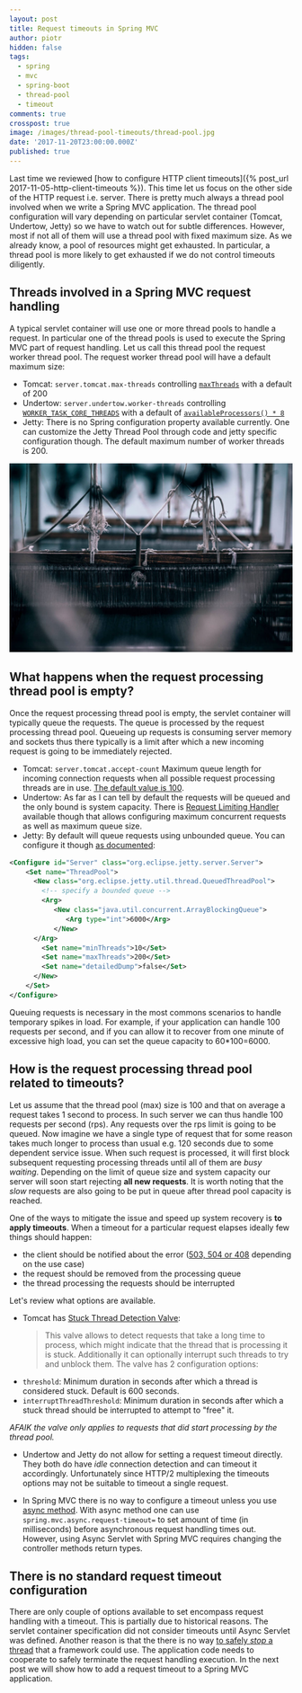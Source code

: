 ```yaml
---
layout: post
title: Request timeouts in Spring MVC
author: piotr
hidden: false
tags:
  - spring
  - mvc
  - spring-boot
  - thread-pool
  - timeout
comments: true
crosspost: true
image: /images/thread-pool-timeouts/thread-pool.jpg
date: '2017-11-20T23:00:00.000Z'
published: true
---
```


Last time we reviewed [how to configure HTTP client timeouts]({% post_url 2017-11-05-http-client-timeouts %}). This time let us focus on the other side of the HTTP request i.e. server. There is pretty much always a thread pool involved when we write a Spring MVC application. The thread pool configuration will vary depending on particular servlet container (Tomcat, Undertow, Jetty) so we have to watch out for subtle differences. However, most if not all of them will use a thread pool with fixed maximum size. As we already know, a pool of resources might get exhausted. In particular, a thread pool is more likely to get exhausted if we do not control timeouts diligently.  

## Threads involved in a Spring MVC request handling

A typical servlet container will use one or more thread pools to handle a request. In particular one of the thread pools is used to execute the Spring MVC part of request handling. Let us call this thread pool the request worker thread pool. The request worker thread pool will have a default maximum size:
- Tomcat: `server.tomcat.max-threads` controlling [`maxThreads`](https://tomcat.apache.org/tomcat-8.5-doc/config/http.html) with a default of 200
- Undertow: `server.undertow.worker-threads` controlling [`WORKER_TASK_CORE_THREADS`](http://undertow.io/undertow-docs/undertow-docs-1.2.0/listeners.html) with a default of [`availableProcessors() * 8`](https://github.com/undertow-io/undertow/blob/b6a87a4b4a467b297363c46747c344faaee15ded/core/src/main/java/io/undertow/Undertow.java#L419)
- Jetty: There is no Spring configuration property available currently. One can customize the Jetty Thread Pool through code and jetty specific configuration though. The default maximum number of worker threads is 200.

![Thread pool](/images/thread-pool-timeouts/thread-pool.jpg)

## What happens when the request processing thread pool is empty?

 Once the request processing thread pool is empty, the servlet container will typically queue the requests. The queue is processed by the request processing thread pool. Queueing up requests is consuming server memory and sockets thus there typically is a limit after which a new incoming request is going to be immediately rejected.

- Tomcat: `server.tomcat.accept-count` Maximum queue length for incoming connection requests when all possible request processing threads are in use. [The default value is 100](https://tomcat.apache.org/tomcat-8.5-doc/config/http.html).
- Undertow: As far as I can tell by default the requests will be queued and the only bound is system capacity. There is [Request Limiting Handler](http://undertow.io/undertow-docs/undertow-docs-1.2.0/#built-in-handlers) available though that allows configuring maximum concurrent requests as well as maximum queue size. 
- Jetty: By default will queue requests using unbounded queue. You can configure it though [as documented](https://wiki.eclipse.org/Jetty/Howto/High_Load):

```xml
<Configure id="Server" class="org.eclipse.jetty.server.Server">
    <Set name="ThreadPool">
      <New class="org.eclipse.jetty.util.thread.QueuedThreadPool">
        <!-- specify a bounded queue -->
        <Arg>
           <New class="java.util.concurrent.ArrayBlockingQueue">
              <Arg type="int">6000</Arg>
           </New>
      </Arg>
        <Set name="minThreads">10</Set>
        <Set name="maxThreads">200</Set>
        <Set name="detailedDump">false</Set>
      </New>
    </Set>
</Configure>
```

Queuing requests is necessary in the most commons scenarios to handle temporary spikes in load. For example, if your application can handle 100 requests per second, and if you can allow it to recover from one minute of excessive high load, you can set the queue capacity to 60*100=6000.

## How is the request processing thread pool related to timeouts?

Let us assume that the thread pool (max) size is 100 and that on average a request takes 1 second to process. In such server we can thus handle 100 requests per second (rps). Any requests over the rps limit is going to be queued. Now imagine we have a single type of request that for some reason takes much longer to process than usual e.g. 120 seconds due to some dependent service issue. When such request is processed, it will first block subsequent requesting processing threads until all of them are _busy waiting_. Depending on the limit of queue size and system capacity our server will soon start rejecting **all new requests**. It is worth noting that the _slow_ requests are also going to be put in queue after thread pool capacity is reached. 

One of the ways to mitigate the issue and speed up system recovery is **to apply timeouts**. When a timeout for a particular request elapses ideally few things should happen:
 - the client should be notified about the error ([503, 504 or 408](https://en.wikipedia.org/wiki/List_of_HTTP_status_codes) depending on the use case)
 - the request should be removed from the processing queue
 - the thread processing the requests should be interrupted 

 Let's review what options are available.
 - Tomcat has [Stuck Thread Detection Valve](http://tomcat.apache.org/tomcat-8.5-doc/config/valve.html#Stuck_Thread_Detection_Valve):
   > This valve allows to detect requests that take a long time to process, which might indicate that the thread that is processing it is stuck. Additionally it can optionally interrupt such threads to try and unblock them.
 The valve has 2 configuration options:
 - `threshold`: Minimum duration in seconds after which a thread is considered stuck. Default is 600 seconds. 
 - `interruptThreadThreshold`: Minimum duration in seconds after which a stuck thread should be interrupted to attempt to "free" it.

_AFAIK the valve only applies to requests that did start processing by the thread pool._

- Undertow and Jetty do not allow for setting a request timeout directly. They both do have _idle_ connection detection and can timeout it accordingly. Unfortunately since HTTP/2 multiplexing the timeouts options may not be suitable to timeout a single request. 

- In Spring MVC there is no way to configure a timeout unless you use [async method](https://spring.io/guides/gs/async-method/). With async method one can use `spring.mvc.async.request-timeout=` to set amount of time (in milliseconds) before asynchronous request handling times out. However, using Async Servlet with Spring MVC requires changing the controller methods return types.

## There is no standard request timeout configuration

There are only couple of options available to set encompass request handling with a timeout. This is partially due to historical reasons. The servlet container specification did not consider timeouts until Async Servlet was defined. Another reason is that the there is no way [to safely _stop_ a thread](https://docs.oracle.com/javase/1.5.0/docs/guide/misc/threadPrimitiveDeprecation.html) that a framework could use. The application code needs to cooperate to safely terminate the request handling execution. In the next post we will show how to add a request timeout to a Spring MVC application.
